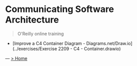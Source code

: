 # Communicating Software Architecture
> O'Reilly online training

- [Improve a C4 Container Diagram - Diagrams.net/Draw.io](../exercises/Exercise 2209 - C4 - Container.drawio)

—
[> Home](../README.md)
